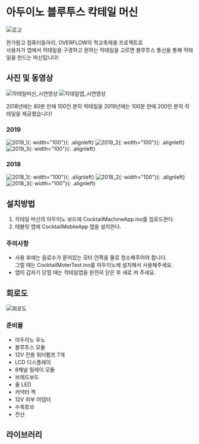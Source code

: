 # 아두이노 블루투스 칵테일 머신
 ![로고](/image/로고.png)
 
 한가람고 컴퓨터동아리, OVERFLOW의 학교축제용 프로젝트로  
 사용자가 앱에서 칵테일을 구경하고 원하는 칵테일을 고르면 블루투스 통신을 통해 칵테일을 만드는 머신입니다!  
  
## 사진 및 동영상
 ![칵테일머신_시연영상](/gif/칵테일머신_시연영상.gif)
 ![칵테일앱_시연영상](/gif/칵테일앱_시연영상.gif)
 
 2018년에는 80분 만에 100인 분의 칵테일을 2019년에는 100분 만에 200인 분의 칵테일을 제공했습니다!  
 
 ### 2019
  ![2019_1](/image/2019_1.jpeg){: width="100"}{: .alignleft}
  ![2019_2](/image/2019_2.jpeg){: width="100"}{: .alignleft}
  ![2019_3](/image/2019_3.jpeg){: width="100"}{: .alignleft}

 ### 2018
  ![2018_1](/image/2018_1.jpeg){: width="100"}{: .alignleft}
  ![2018_2](/image/2018_2.jpeg){: width="100"}{: .alignleft}
  ![2018_3](/image/2018_3.jpeg){: width="100"}{: .alignleft}

## 설치방법
 1. 칵테일 머신의 아두이노 보드에 CocktailMachineApp.ino를 업로드한다.
 2. 태블릿 앱에 CocktailMoblieApp 앱을 설치한다.
 
 ### 주의사항
  * 사용 후에는 음료수가 묻어있는 모터 안쪽을 물로 청소해주어야 합니다.  
    그럴 때는 CocktailMoterTest.ino를 아두이노에 설치해서 사용해주세요.
  * 앱이 갑자기 닫힐 때는 칵테일앱을 완전히 닫은 후 새로 켜 주세요.
  
## 회로도
 ![회로도](/image/칵테일머신_회로도.png)

 ### 준비물
  * 아두이노 우노
  * 블루투스 모듈
  * 12V 전용 워터펌프 7개
  * LCD 디스플레이
  * 8채널 릴레이 모듈
  * 브레드보드
  * 줄 LED
  * 커넥터 잭
  * 12V 외부 어댑터
  * 수축튜브
  * 전선

## 라이브러리
 
